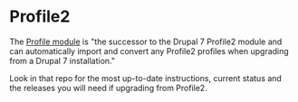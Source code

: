 # Profile2

The [Profile module](https://github.com/backdrop-contrib/profile) is "the successor to the Drupal 7 Profile2 module and can automatically import and convert any Profile2 profiles when upgrading from a Drupal 7 installation."

Look in that repo for the most up-to-date instructions, current status and the releases you will need if upgrading from Profile2.
